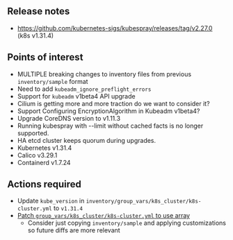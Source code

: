 ## Release notes

- https://github.com/kubernetes-sigs/kubespray/releases/tag/v2.27.0 (k8s v1.31.4)
## Points of interest

- MULTIPLE breaking changes to inventory files from previous `inventory/sample` format
- Need to add `kubeadm_ignore_preflight_errors`
- Support for `kubeadm` v1beta4 API upgrade
- Cilium is getting more and more traction do we want to consider it?
- Support Configuring EncryptionAlgorithm in Kubeadm v1beta4?
- Upgrade CoreDNS version to v1.11.3
- Running kubespray with --limit without cached facts is no longer supported.
- HA etcd cluster keeps quorum during upgrades.
- Kubernetes v1.31.4
- Calico v3.29.1
- Containerd v1.7.24

## Actions required

- Update `kube_version` in `inventory/group_vars/k8s_cluster/k8s-cluster.yml` to `v1.31.4`
- [Patch `group_vars/k8s_cluster/k8s-cluster.yml` to use array](https://github.com/kubernetes-sigs/kubespray/pull/11521)
	- Consider just copying `inventory/sample` and applying customizations so future diffs are more relevant